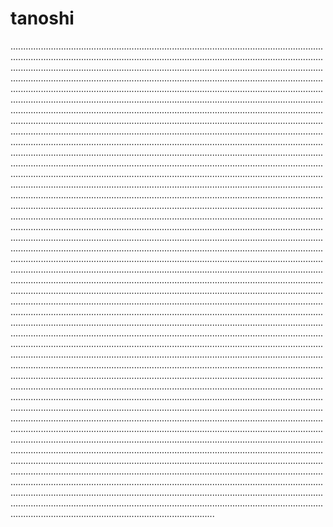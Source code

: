 # tanoshi

.................................................................................................................................................................................................................................................................................................................................................................................................................................................................................................................................................................................................................................................................................................................................................................................................................................................................................................................................................................................................................................................................................................................................................................................................................................................................................................................................................................................................................................................................................................................................................................................................................................................................................................................................................................................................................................................................................................................................................................................................................................................................................................................................................................................................................................................................................................................................................................................................................................................................................................................................................................................................................................................................................................................................................................................................................................................................................................................................................................................................................................................................................................................................................................................................................................................................................................................................................................................................................................................................................................................................................................................................................................................................................................................................................................................................................................................................................................................................................................................................................................................................................................................................................................................................................................................................................................................................................................................................................................................................................................................................................................................................................................................................................................................................................................................................................................................................................................................................................................................................................................................................................................................................................................................................................................................................................................................................................................................................................................................................................................................................................................................................................................................................................................................................................................